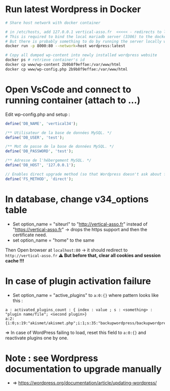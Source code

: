 # Run latest Wordpress in Docker
```bash
# Share host network with docker container

# in /etc/hosts, add 127.0.0.1 vertical-asso.fr  <<<<< - redirects to localhost when vertical-asso.fr is reached
# This is required to bind the local mariadb server (3306) to the docker website.
# But there is probably something to do by running the server locally within the docker instead, starting from a *.sql backuo
docker run -p 8000:80 --network=host wordpress:latest

# Copy all dumped wp-content into newly installed wordpress website
docker ps # retrieve container's id
docker cp www/wp-content 2b9b8f9effae:/var/www/html
docker cp www/wp-config.php 2b9b8f9effae:/var/www/html
```

# Open VsCode and connect to running container (attach to ...)
Edit wp-config.php and setup :

```php
define('DB_NAME', 'vertical34');

/** Utilisateur de la base de données MySQL. */
define('DB_USER', 'test');

/** Mot de passe de la base de données MySQL. */
define('DB_PASSWORD', 'test');

/** Adresse de l'hébergement MySQL. */
define('DB_HOST', '127.0.0.1');

// Enables direct upgrade method (so that Wordpress doesn't ask about ftp credentials and uploads in-situ)
define('FS_METHOD', 'direct');
```

# In database, change v34_options table
* Set option_name = "siteurl" to "http://vertical-asso.fr" instead of "https://vertical-asso.fr" -> drops the https support and then the certificate need.
* set option_name = "home" to the same

Then Open browser at `localhost:80` -> it should redirect to `http://vertical-asso.fr`
**⚠️ But before that, clear all cookies and session cache !!!**


# In case of plugin activation failure
* Set option_name = "active_plugins" to `a:0:{}` where pattern looks like this :
```
a : activated_plugins_count : { index : value ; s : <something> : "plugin name/file"; <second plugin>}
a:2:{i:0;s:19:"akismet/akismet.php";i:1;s:35:"backupwordpress/backupwordpress.php";}
```
=> In case of WordPress failing to load, reset this field to `a:0:{}` and reactivate plugins one by one.

# Note : see Wordpress documentation to upgrade manually
* => https://wordpress.org/documentation/article/updating-wordpress/
